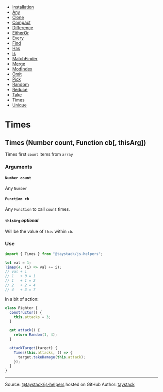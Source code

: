 - [Installation](./#installation)
- [Any](./Any.md#any)
- [Clone](./Clone.md#clone)
- [Compact](./Compact.md#compact)
- [Difference](./Difference.md#difference)
- [EitherOr](./EitherOr.md#eitheror)
- [Every](./Every.md#every)
- [Find](./Find.md#find)
- [Has](./Has.md#has)
- [Is](./Is.md#is)
- [MatchFinder](./MatchFinder.md#matchfinder)
- [Merge](./Merge.md#merge)
- [ModIndex](./ModIndex.md#modindex)
- [Omit](./Omit.md#omit)
- [Pick](./Pick.md#pick)
- [Random](./Random.md#random)
- [Reduce](./Reduce.md#reduce)
- [Take](./Take.md#take)
- Times
- [Unique](./Unique.md#unique)

# Times

## Times (Number count, Function cb[, thisArg])

Times first `count` items from `array`

### Arguments

#### `Number count`

Any `Number`

#### `Function cb`

Any `Function` to call `count` times.

#### `thisArg` _optional_

Will be the value of `this` within `cb`.

### Use

```javascript
import { Times } from "@taystack/js-helpers";

let val = 1;
Times(4, (i) => val += i);
// val + i
// 1   + 0 = 1
// 1   + 1 = 2
// 2   + 2 = 4
// 4   + 3 = 7
```

In a bit of action:

```javascript
class Fighter {
  constructor() {
    this.attacks = 3;
  }

  get attack() {
    return Random(1, 4);
  }

  attackTarget(target) {
    Times(this.attacks, () => {
      target.takeDamage(this.attack);
    });
  }
}
```

---
Source: [@taystack/js-helpers](https://github.com/taystack/js-helpers) hosted on GitHub
Author: [taystack](https://github.com/taystack)
